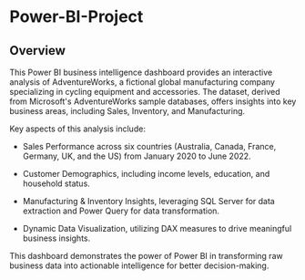 # Power-BI-Project

## Overview

This Power BI business intelligence dashboard provides an interactive analysis of AdventureWorks, a fictional global manufacturing company specializing in cycling equipment and accessories. The dataset, derived from Microsoft's AdventureWorks sample databases, offers insights into key business areas, including Sales, Inventory, and Manufacturing.

Key aspects of this analysis include:

- Sales Performance across six countries (Australia, Canada, France, Germany, UK, and the US) from January 2020 to June 2022.

- Customer Demographics, including income levels, education, and household status.

- Manufacturing & Inventory Insights, leveraging SQL Server for data extraction and Power Query for data transformation.

- Dynamic Data Visualization, utilizing DAX measures to drive meaningful business insights.

This dashboard demonstrates the power of Power BI in transforming raw business data into actionable intelligence for better decision-making.

